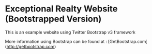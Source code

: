 # Exceptional Realty Website (Bootstrapped Version)

This is an example website using Twitter Bootstrap v3 framework

More information using Bootstrap can be found at : [GetBootstrap.com]
(http://getbootstrap.com)
